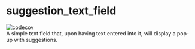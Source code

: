 # suggestion_text_field

[![codecov](https://codecov.io/gh/TNorbury/suggestion_text_field/branch/main/graph/badge.svg?token=SP9MWAU9RZ)](https://codecov.io/gh/TNorbury/suggestion_text_field)  
A simple text field that, upon having text entered into it, will display a pop-up with suggestions.